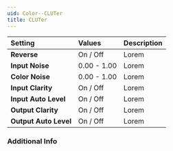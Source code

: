 ```yaml
---
uid: Color--CLUTer
title: CLUTer
---
```


| Setting               | Values          | Description |
| :-------------------- | :-------------- | :---------- |
| **Reverse**           | On / Off | Lorem |
| **Input Noise**       | 0.00 - 1.00     | Lorem |
| **Color Noise**       | 0.00 - 1.00     | Lorem |
| **Input Clarity**     | On / Off | Lorem |
| **Input Auto Level**  | On / Off | Lorem |
| **Output Clarity**    | On / Off | Lorem |
| **Output Auto Level** | On / Off | Lorem |

### Additional Info

